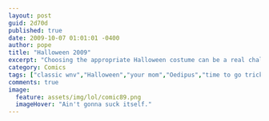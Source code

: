 ```yaml
---
layout: post
guid: 2d70d
published: true
date: 2009-10-07 01:01:01 -0400
author: pope
title: "Halloween 2009"
excerpt: "Choosing the appropriate Halloween costume can be a real challenge these days, with all the high quality advice available on the internet. We investigate a common trend in which friends dress up in \"themed\" costumes that play off each other. "
category: Comics
tags: ["classic wnv","Halloween","your mom","Oedipus","time to go trick or treating","costumes"]
comments: true 
image:
  feature: assets/img/lol/comic89.png
  imageHover: "Ain't gonna suck itself."
---
```


